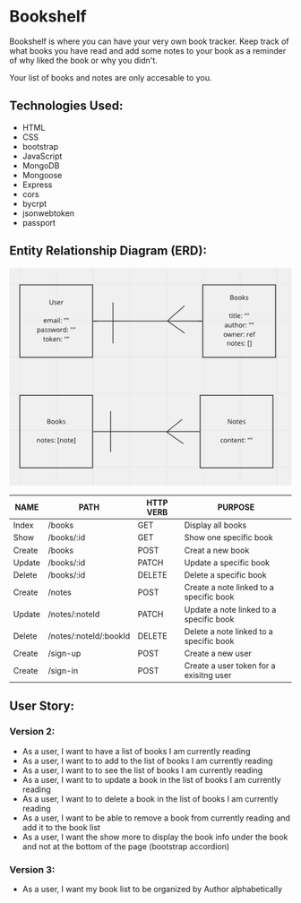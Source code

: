 # Bookshelf 

Bookshelf is where you can have your very own book tracker. Keep track of what books you have read and add some notes to your book as a reminder of why liked the book or why you didn't. 

Your list of books and notes are only accesable to you.

## Technologies Used:
- HTML
- CSS
- bootstrap
- JavaScript
- MongoDB
- Mongoose
- Express
- cors
- bycrpt
- jsonwebtoken
- passport

## Entity Relationship Diagram (ERD):

![ERD](/images/ERD.png)

|   NAME    |           PATH          |   HTTP VERB   |                 PURPOSE                 |
| --------- | ----------------------- | ------------- | --------------------------------------- |
|   Index   |  /books                 |   GET         | Display all books                       |
|   Show    |  /books/:id             |   GET         | Show one specific book                  |
|   Create  |  /books                 |   POST        | Creat a new book                        |
|   Update  |  /books/:id             |   PATCH       | Update a specific book                  |
|   Delete  |  /books/:id             |   DELETE      | Delete a specific book                  |
|   Create  |  /notes                 |   POST        | Create a note linked to a specific book |
|   Update  |  /notes/:noteId         |   PATCH       | Update a note linked to a specific book |
|   Delete  |  /notes/:noteId/:bookId |   DELETE      | Delete a note linked to a specific book |
|   Create  |  /sign-up               |   POST        | Create a new user                       |
|   Create  |  /sign-in               |   POST        | Create a user token for a exisitng user |

## User Story:

### Version 2:
- As a user, I want to have a list of books I am currently reading
- As a user, I want to to add to the list of books I am currently reading
- As a user, I want to to see the list of books I am currently reading
- As a user, I want to to update a book in the list of books I am currently reading
- As a user, I want to to delete a book in the list of books I am currently reading
- As a user, I want to be able to remove a book from currently reading and add it to the book list
- As a user, I want the show more to display the book info under the book and not at the bottom of the page (bootstrap accordion)

### Version 3:
- As a user, I want my book list to be organized by Author alphabetically
